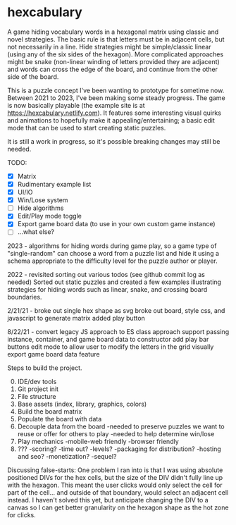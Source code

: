 # hexcabulary

A game hiding vocabulary words in a hexagonal matrix using classic and novel strategies. 
The basic rule is that letters must be in adjacent cells, but not necessarily in a line. 
Hide strategies might be simple/classic linear (using any of the six sides of the hexagon). 
More complicated approaches might be snake (non-linear winding of letters provided they are adjacent)
and words can cross the edge of the board, and continue from the other side of the board.

This is a puzzle concept I've been wanting to prototype for sometime now. Between 2021 to 2023, I've been making some steady progress. The game is now basically playable (the example site is at https://hexcabulary.netlify.com). It features some interesting visual quirks and animations to hopefully make it appealing/entertaining; a basic edit mode that can be used to start creating static puzzles. 

It is still a work in progress, so it's possible breaking changes may still be needed. 

TODO:
- [X] Matrix
- [X] Rudimentary example list
- [X] UI/IO
- [X] Win/Lose system
- [ ] Hide algorithms
- [X] Edit/Play mode toggle
- [X] Export game board data (to use in your own custom game instance)
- [ ] ...what else?

2023 - algorithms for hiding words during game play, so a game type of "single-random" 
    can choose a word from a puzzle list and hide it using a schema appropriate to the 
    difficulty level for the puzzle author or player.

2022 - revisited sorting out various todos (see github commit log as needed)
    Sorted out static puzzles and created a few examples illustrating strategies 
    for hiding words such as linear, snake, and crossing board boundaries.

2/21/21 - 
    broke out single hex shape as svg
    broke out board, style css, and javascript to generate matrix
    added play button

8/22/21 - 
    convert legacy JS approach to ES class approach
    support passing instance, container, and game board data to constructor
    add play bar buttons
    edit mode to allow user to modify the letters in the grid visually
    export game board data feature


Steps to build the project. 

0) IDE/dev tools
1) Git project init
2) File structure
3) Base assets (index, library, graphics, colors)
4) Build the board matrix
5) Populate the board with data
6) Decouple data from the board
    -needed to preserve puzzles we want to reuse or offer for others to play
    -needed to help determine win/lose
7) Play mechanics
    -mobile-web friendly
    -browser friendly
8) ???
    -scoring?
    -time out?
    -levels?
    -packaging for distribution?
    -hosting and seo?
    -monetization?
    -sequel?

Discussing false-starts:
    One problem I ran into is that I was using absolute positioned DIVs for the hex cells, but the size of the DIV didn't fully line up with the hexagon. 
    This meant the user clicks would only select the cell for part of the cell... and outside of that boundary, would select an adjacent cell instead. 
    I haven't solved this yet, but anticipate changing the DIV to a canvas so I can get better granularity on the hexagon shape as the hot zone for clicks.